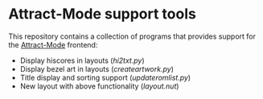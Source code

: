 # Attract-Mode support tools

This repository contains a collection of programs that provides support for the [Attract-Mode](attractmode.org/) frontend:

- Display hiscores in layouts (*hi2txt.py*)
- Display bezel art in layouts (*createartwork.py*)
- Title display and sorting support (*updateromlist.py*)
- New layout with above functionality (*layout.nut*)

